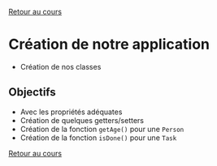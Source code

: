 [Retour au cours](../cours.md)

# Création de notre application

* Création de nos classes

## Objectifs

* Avec les propriétés adéquates
* Création de quelques getters/setters
* Création de la fonction `getAge()` pour une `Person`
* Création de la fonction `isDone()` pour une `Task`

[Retour au cours](../cours.md)
